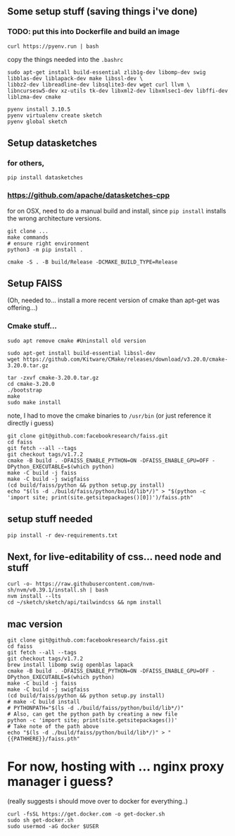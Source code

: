 

## Some setup stuff (saving things i've done)

### TODO: put this into Dockerfile and build an image

```
curl https://pyenv.run | bash
```
copy the things needed into the `.bashrc`

```
sudo apt-get install build-essential zlib1g-dev libomp-dev swig libblas-dev liblapack-dev make libssl-dev \
libbz2-dev libreadline-dev libsqlite3-dev wget curl llvm \
libncursesw5-dev xz-utils tk-dev libxml2-dev libxmlsec1-dev libffi-dev liblzma-dev cmake
```

```
pyenv install 3.10.5
pyenv virtualenv create sketch
pyenv global sketch
```

## Setup datasketches

### for others, 
```
pip install datasketches
```

### https://github.com/apache/datasketches-cpp

for on OSX, need to do a manual build and install, since `pip install` installs the wrong architecture versions. 

```
git clone ...
make commands
# ensure right environment
python3 -m pip install .
```

```
cmake -S . -B build/Release -DCMAKE_BUILD_TYPE=Release
```



## Setup FAISS


(Oh, needed to... install a more recent version of cmake than apt-get was offering...)

### Cmake stuff...
```
sudo apt remove cmake #Uninstall old version

sudo apt-get install build-essential libssl-dev
wget https://github.com/Kitware/CMake/releases/download/v3.20.0/cmake-3.20.0.tar.gz

tar -zxvf cmake-3.20.0.tar.gz
cd cmake-3.20.0
./bootstrap
make
sudo make install
```
 note, I had to move the cmake binaries to `/usr/bin` (or just reference it directly i guess)

```
git clone git@github.com:facebookresearch/faiss.git
cd faiss
git fetch --all --tags
git checkout tags/v1.7.2
cmake -B build . -DFAISS_ENABLE_PYTHON=ON -DFAISS_ENABLE_GPU=OFF -DPython_EXECUTABLE=$(which python)
make -C build -j faiss
make -C build -j swigfaiss
(cd build/faiss/python && python setup.py install)
echo "$(ls -d ./build/faiss/python/build/lib*/)" > "$(python -c 'import site; print(site.getsitepackages()[0])')/faiss.pth"
```

## setup stuff needed

```
pip install -r dev-requirements.txt
```

## Next, for live-editability of css... need node and stuff

```
curl -o- https://raw.githubusercontent.com/nvm-sh/nvm/v0.39.1/install.sh | bash
nvm install --lts
cd ~/sketch/sketch/api/tailwindcss && npm install
```


## mac version

```
git clone git@github.com:facebookresearch/faiss.git
cd faiss
git fetch --all --tags
git checkout tags/v1.7.2
brew install libomp swig openblas lapack
cmake -B build . -DFAISS_ENABLE_PYTHON=ON -DFAISS_ENABLE_GPU=OFF -DPython_EXECUTABLE=$(which python)
make -C build -j faiss
make -C build -j swigfaiss
(cd build/faiss/python && python setup.py install)
# make -C build install
# PYTHONPATH="$(ls -d ./build/faiss/python/build/lib*/)"
# Also, can get the python path by creating a new file
python -c 'import site; print(site.getsitepackages())'
# Take note of the path above
echo "$(ls -d ./build/faiss/python/build/lib*/)" > "{{PATHHERE}}/faiss.pth"
```



# For now, hosting with ... nginx proxy manager i guess?
(really suggests i should move over to docker for everything..)

```
curl -fsSL https://get.docker.com -o get-docker.sh
sudo sh get-docker.sh
sudo usermod -aG docker $USER
 ```